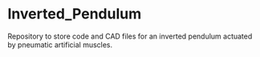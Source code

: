 # Inverted_Pendulum
Repository to store code and CAD files for an inverted pendulum actuated by pneumatic artificial muscles.
